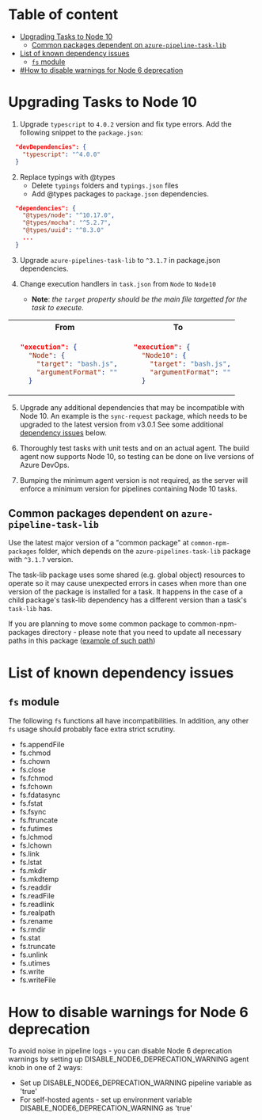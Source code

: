 # Table of content
- [Upgrading Tasks to Node 10](#upgrading-tasks-to-node-10)
  - [Common packages dependent on `azure-pipeline-task-lib`](#common-packages-dependent-on-azure-pipeline-task-lib)
- [List of known dependency issues](#list-of-known-dependency-issues)
  - [`fs` module](#fs-module)
- [#How to disable warnings for Node 6 deprecation](#how-to-disable-warnings-for-node-6-deprecation)

# Upgrading Tasks to Node 10

1. Upgrade `typescript` to `4.0.2` version and fix type errors. Add the following snippet to the `package.json`:

```json
  "devDependencies": {
    "typescript": "^4.0.0"
  }
```
  
2. Replace typings with @types
   * Delete `typings` folders and `typings.json` files
   * Add @types packages to `package.json` dependencies.

```json
  "dependencies": {
    "@types/node": "^10.17.0",
    "@types/mocha": "^5.2.7",
    "@types/uuid": "^8.3.0"
    ...
  }
```
3. Upgrade `azure-pipelines-task-lib` to `^3.1.7` in package.json dependencies.

4. Change execution handlers in `task.json` from `Node` to `Node10`
   * **Note**: _the `target` property should be the main file targetted for the task to execute._

<table>
<tr>
<th>From</th>
<th>To</th>
</tr>
<tr>
<td>

```json
  "execution": {
    "Node": {
      "target": "bash.js",
      "argumentFormat": ""
    }
```

</td>
<td>

```json
  "execution": {
    "Node10": {
      "target": "bash.js",
      "argumentFormat": ""
    }
```

</td>
</tr>
</table>

5. Upgrade any additional dependencies that may be incompatible with Node 10.
An example is the `sync-request` package, which needs to be upgraded to the latest version from v3.0.1
See some additional [dependency issues](#list-of-known-dependency-issues) below.

6. Thoroughly test tasks with unit tests and on an actual agent. The build agent now supports Node 10, so testing can be done on live versions of Azure DevOps.

7. Bumping the minimum agent version is not required, as the server will enforce a minimum version for pipelines containing Node 10 tasks.

## Common packages dependent on `azure-pipeline-task-lib`

Use the latest major version of a "common package" at `common-npm-packages` folder, which depends on the `azure-pipelines-task-lib` package with `^3.1.7` version.

The task-lib package uses some shared (e.g. global object) resources to operate so it may cause unexpected errors in cases when more than one version of the package is installed for a task. It happens in the case of a child package's task-lib dependency has a different version than a task's `task-lib` has.

If you are planning to move some common package to common-npm-packages directory - please note that you need to update all necessary paths in this package ([example of such path](https://github.com/microsoft/azure-pipelines-tasks/blob/master/common-npm-packages/packaging-common/Tests/MockHelper.ts#L44))

# List of known dependency issues

## `fs` module

The following `fs` functions all have incompatibilities. In addition, any other `fs` usage should probably face extra strict scrutiny.
- fs.appendFile
- fs.chmod
- fs.chown
- fs.close
- fs.fchmod
- fs.fchown
- fs.fdatasync
- fs.fstat
- fs.fsync
- fs.ftruncate
- fs.futimes
- fs.lchmod
- fs.lchown
- fs.link
- fs.lstat
- fs.mkdir
- fs.mkdtemp
- fs.readdir
- fs.readFile
- fs.readlink
- fs.realpath
- fs.rename
- fs.rmdir
- fs.stat
- fs.truncate
- fs.unlink
- fs.utimes
- fs.write
- fs.writeFile

# How to disable warnings for Node 6 deprecation
To avoid noise in pipeline logs - you can disable Node 6 deprecation warnings by setting up DISABLE_NODE6_DEPRECATION_WARNING agent knob in one of 2 ways:
- Set up DISABLE_NODE6_DEPRECATION_WARNING pipeline variable as 'true'
- For self-hosted agents - set up environment variable DISABLE_NODE6_DEPRECATION_WARNING as 'true'